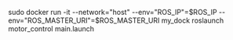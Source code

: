  sudo docker run -it  --network="host"    --env="ROS_IP"=$ROS_IP    --env="ROS_MASTER_URI"=$ROS_MASTER_URI my_dock roslaunch motor_control main.launch
